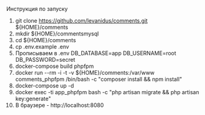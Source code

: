 Инструкция по запуску

1. git clone https://github.com/levanidus/comments.git ${HOME}/comments
2. mkdir ${HOME}/commentsmysql
3. cd ${HOME}/comments
4. cp .env.example .env
5. Прописываем в .env
DB_DATABASE=app
DB_USERNAME=root
DB_PASSWORD=secret
6. docker-compose build phpfpm
7. docker run --rm -i -t -v ${HOME}/comments:/var/www comments_phpfpm /bin/bash -c "composer install && npm install"
8. docker-compose up -d
9. docker exec -ti app_phpfpm bash -c "php artisan migrate && php artisan key:generate" 
10. В браузере - http://localhost:8080
